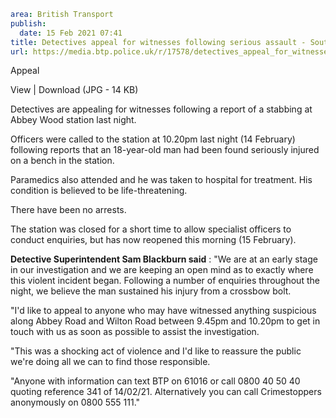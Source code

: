 ```yaml
area: British Transport
publish:
  date: 15 Feb 2021 07:41
title: Detectives appeal for witnesses following serious assault - South London
url: https://media.btp.police.uk/r/17578/detectives_appeal_for_witnesses_following_serious
```

Appeal

View | Download (JPG - 14 KB)

Detectives are appealing for witnesses following a report of a stabbing at Abbey Wood station last night.

Officers were called to the station at 10.20pm last night (14 February) following reports that an 18-year-old man had been found seriously injured on a bench in the station.

Paramedics also attended and he was taken to hospital for treatment. His condition is believed to be life-threatening.

There have been no arrests.

The station was closed for a short time to allow specialist officers to conduct enquiries, but has now reopened this morning (15 February).

**Detective Superintendent Sam Blackburn said** : "We are at an early stage in our investigation and we are keeping an open mind as to exactly where this violent incident began. Following a number of enquiries throughout the night, we believe the man sustained his injury from a crossbow bolt.

"I'd like to appeal to anyone who may have witnessed anything suspicious along Abbey Road and Wilton Road between 9.45pm and 10.20pm to get in touch with us as soon as possible to assist the investigation.

"This was a shocking act of violence and I'd like to reassure the public we're doing all we can to find those responsible.

"Anyone with information can text BTP on 61016 or call 0800 40 50 40 quoting reference 341 of 14/02/21. Alternatively you can call Crimestoppers anonymously on 0800 555 111."
